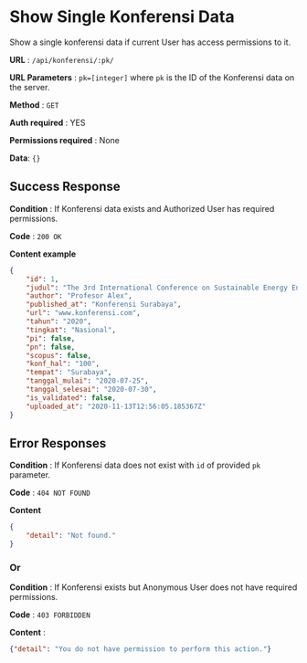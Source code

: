 # Show Single Konferensi Data

Show a single konferensi data if current User has access permissions to it.

**URL** : `/api/konferensi/:pk/`

**URL Parameters** : `pk=[integer]` where `pk` is the ID of the Konferensi data on the
server.

**Method** : `GET`

**Auth required** : YES

**Permissions required** : None

**Data**: `{}`

## Success Response

**Condition** : If Konferensi data exists and Authorized User has required permissions.

**Code** : `200 OK`

**Content example**

```json
{
    "id": 1,
    "judul": "The 3rd International Conference on Sustainable Energy Engineering and Application (ICSEEA 2015)",
    "author": "Profesor Alex",
    "published_at": "Konferensi Surabaya",
    "url": "www.konferensi.com",
    "tahun": "2020",
    "tingkat": "Nasional",
    "pi": false,
    "pn": false,
    "scopus": false,
    "konf_hal": "100",
    "tempat": "Surabaya",
    "tanggal_mulai": "2020-07-25",
    "tanggal_selesai": "2020-07-30",
    "is_validated": false,
    "uploaded_at": "2020-11-13T12:56:05.185367Z"
}
```

## Error Responses

**Condition** : If Konferensi data does not exist with `id` of provided `pk` parameter.

**Code** : `404 NOT FOUND`

**Content** 
```json
{
    "detail": "Not found."
}
```

### Or

**Condition** : If Konferensi exists but Anonymous User does not have required permissions.

**Code** : `403 FORBIDDEN`

**Content** :

```json
{"detail": "You do not have permission to perform this action."}
```